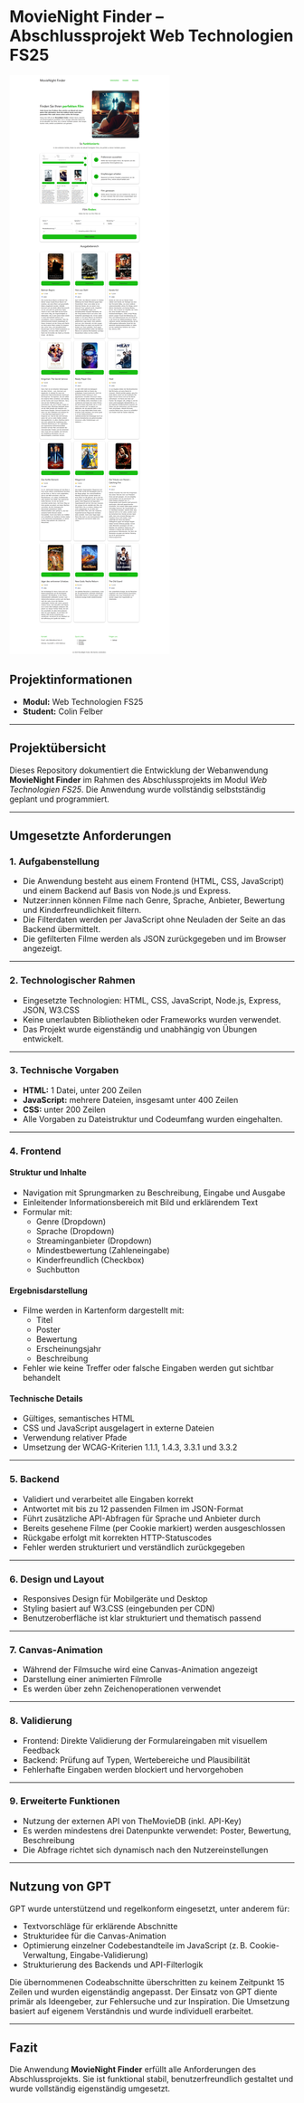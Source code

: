 # MovieNight Finder – Abschlussprojekt Web Technologien FS25
![MainPage](images/mainPage.png)
## Projektinformationen

- **Modul:** Web Technologien FS25  
- **Student:** Colin Felber  

---

## Projektübersicht

Dieses Repository dokumentiert die Entwicklung der Webanwendung **MovieNight Finder** im Rahmen des Abschlussprojekts im Modul *Web Technologien FS25*. Die Anwendung wurde vollständig selbstständig geplant und programmiert.

---

## Umgesetzte Anforderungen

### 1. Aufgabenstellung

- Die Anwendung besteht aus einem Frontend (HTML, CSS, JavaScript) und einem Backend auf Basis von Node.js und Express.  
- Nutzer:innen können Filme nach Genre, Sprache, Anbieter, Bewertung und Kinderfreundlichkeit filtern.  
- Die Filterdaten werden per JavaScript ohne Neuladen der Seite an das Backend übermittelt.  
- Die gefilterten Filme werden als JSON zurückgegeben und im Browser angezeigt.

---

### 2. Technologischer Rahmen

- Eingesetzte Technologien: HTML, CSS, JavaScript, Node.js, Express, JSON, W3.CSS  
- Keine unerlaubten Bibliotheken oder Frameworks wurden verwendet.  
- Das Projekt wurde eigenständig und unabhängig von Übungen entwickelt.

---

### 3. Technische Vorgaben

- **HTML:** 1 Datei, unter 200 Zeilen  
- **JavaScript:** mehrere Dateien, insgesamt unter 400 Zeilen  
- **CSS:** unter 200 Zeilen  
- Alle Vorgaben zu Dateistruktur und Codeumfang wurden eingehalten.

---

### 4. Frontend

#### Struktur und Inhalte

- Navigation mit Sprungmarken zu Beschreibung, Eingabe und Ausgabe  
- Einleitender Informationsbereich mit Bild und erklärendem Text  
- Formular mit:
  - Genre (Dropdown)  
  - Sprache (Dropdown)  
  - Streaminganbieter (Dropdown)  
  - Mindestbewertung (Zahleneingabe)  
  - Kinderfreundlich (Checkbox)  
  - Suchbutton

#### Ergebnisdarstellung

- Filme werden in Kartenform dargestellt mit:
  - Titel  
  - Poster  
  - Bewertung  
  - Erscheinungsjahr  
  - Beschreibung  
- Fehler wie keine Treffer oder falsche Eingaben werden gut sichtbar behandelt

#### Technische Details

- Gültiges, semantisches HTML  
- CSS und JavaScript ausgelagert in externe Dateien  
- Verwendung relativer Pfade  
- Umsetzung der WCAG-Kriterien 1.1.1, 1.4.3, 3.3.1 und 3.3.2

---

### 5. Backend

- Validiert und verarbeitet alle Eingaben korrekt  
- Antwortet mit bis zu 12 passenden Filmen im JSON-Format  
- Führt zusätzliche API-Abfragen für Sprache und Anbieter durch  
- Bereits gesehene Filme (per Cookie markiert) werden ausgeschlossen  
- Rückgabe erfolgt mit korrekten HTTP-Statuscodes  
- Fehler werden strukturiert und verständlich zurückgegeben

---

### 6. Design und Layout

- Responsives Design für Mobilgeräte und Desktop  
- Styling basiert auf W3.CSS (eingebunden per CDN)  
- Benutzeroberfläche ist klar strukturiert und thematisch passend

---

### 7. Canvas-Animation

- Während der Filmsuche wird eine Canvas-Animation angezeigt  
- Darstellung einer animierten Filmrolle  
- Es werden über zehn Zeichenoperationen verwendet

---

### 8. Validierung

- Frontend: Direkte Validierung der Formulareingaben mit visuellem Feedback  
- Backend: Prüfung auf Typen, Wertebereiche und Plausibilität  
- Fehlerhafte Eingaben werden blockiert und hervorgehoben

---

### 9. Erweiterte Funktionen

- Nutzung der externen API von TheMovieDB (inkl. API-Key)  
- Es werden mindestens drei Datenpunkte verwendet: Poster, Bewertung, Beschreibung  
- Die Abfrage richtet sich dynamisch nach den Nutzereinstellungen

---

## Nutzung von GPT

GPT wurde unterstützend und regelkonform eingesetzt, unter anderem für:

- Textvorschläge für erklärende Abschnitte
- Strukturidee für die Canvas-Animation  
- Optimierung einzelner Codebestandteile im JavaScript (z. B. Cookie-Verwaltung, Eingabe-Validierung)  
- Strukturierung des Backends und API-Filterlogik

Die übernommenen Codeabschnitte überschritten zu keinem Zeitpunkt 15 Zeilen und wurden eigenständig angepasst. Der Einsatz von GPT diente primär als Ideengeber, zur Fehlersuche und zur Inspiration. Die Umsetzung basiert auf eigenem Verständnis und wurde individuell erarbeitet.

---

## Fazit

Die Anwendung **MovieNight Finder** erfüllt alle Anforderungen des Abschlussprojekts. Sie ist funktional stabil, benutzerfreundlich gestaltet und wurde vollständig eigenständig umgesetzt.
